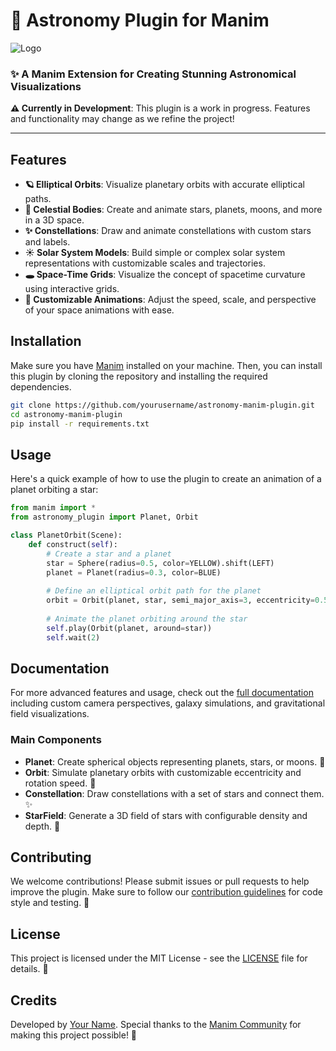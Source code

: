 
# 🌌 Astronomy Plugin for Manim

![Logo](path-to-your-logo.png) <!-- Replace with the path to your logo -->

### ✨ A Manim Extension for Creating Stunning Astronomical Visualizations

**⚠️ Currently in Development**: This plugin is a work in progress. Features and functionality may change as we refine the project!

---

## Features

- **🪐 Elliptical Orbits**: Visualize planetary orbits with accurate elliptical paths.
- **🌟 Celestial Bodies**: Create and animate stars, planets, moons, and more in a 3D space.
- **✨ Constellations**: Draw and animate constellations with custom stars and labels.
- **☀️ Solar System Models**: Build simple or complex solar system representations with customizable scales and trajectories.
- **🕳️ Space-Time Grids**: Visualize the concept of spacetime curvature using interactive grids.
- **🎨 Customizable Animations**: Adjust the speed, scale, and perspective of your space animations with ease.

## Installation

Make sure you have [Manim](https://docs.manim.community/en/stable/installation.html) installed on your machine. Then, you can install this plugin by cloning the repository and installing the required dependencies.

```bash
git clone https://github.com/yourusername/astronomy-manim-plugin.git
cd astronomy-manim-plugin
pip install -r requirements.txt
```

## Usage

Here's a quick example of how to use the plugin to create an animation of a planet orbiting a star:

```python
from manim import *
from astronomy_plugin import Planet, Orbit

class PlanetOrbit(Scene):
    def construct(self):
        # Create a star and a planet
        star = Sphere(radius=0.5, color=YELLOW).shift(LEFT)
        planet = Planet(radius=0.3, color=BLUE)
        
        # Define an elliptical orbit path for the planet
        orbit = Orbit(planet, star, semi_major_axis=3, eccentricity=0.5)
        
        # Animate the planet orbiting around the star
        self.play(Orbit(planet, around=star))
        self.wait(2)

```

## Documentation

For more advanced features and usage, check out the [full documentation](link-to-docs) including custom camera perspectives, galaxy simulations, and gravitational field visualizations.

### Main Components

- **Planet**: Create spherical objects representing planets, stars, or moons. 🌌
- **Orbit**: Simulate planetary orbits with customizable eccentricity and rotation speed. 🚀
- **Constellation**: Draw constellations with a set of stars and connect them. ✨
- **StarField**: Generate a 3D field of stars with configurable density and depth. 🌠

## Contributing

We welcome contributions! Please submit issues or pull requests to help improve the plugin. Make sure to follow our [contribution guidelines](link-to-contribution-guide) for code style and testing. 🤝

## License

This project is licensed under the MIT License - see the [LICENSE](LICENSE) file for details. 📜

## Credits

Developed by [Your Name](https://yourwebsite.com). Special thanks to the [Manim Community](https://www.manim.community/) for making this project possible! 🌟
